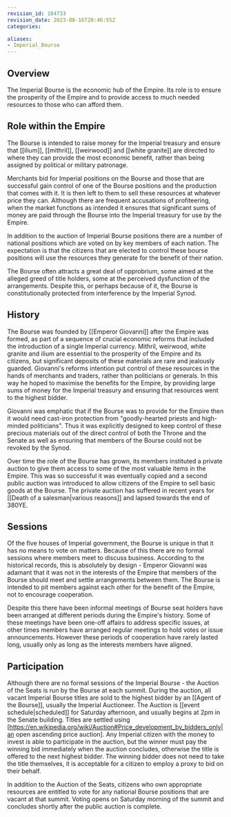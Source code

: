 ```yaml
---
revision_id: 104733
revision_date: 2023-08-16T20:46:55Z
categories:

aliases:
- Imperial_Bourse
---
```



## Overview
The Imperial Bourse is the economic hub of the Empire. Its role is to ensure the prosperity of the Empire and to provide access to much needed resources to those who can afford them.

## Role within the Empire
The Bourse is intended to raise money for the Imperial treasury and ensure that [[ilium]], [[mithril]], [[weirwood]] and [[white granite]] are directed to where they can provide the most economic benefit, rather than being assigned by political or military patronage.

Merchants bid for Imperial positions on the Bourse and those that are successful gain control of one of the Bourse positions and the production that comes with it. It is then left to them to sell these resources at whatever price they can. Although there are frequent accusations of profiteering, when the market functions as intended it ensures that significant sums of money are paid through the Bourse into the Imperial treasury for use by the Empire.

In addition to the auction of Imperial Bourse positions there are a number of national positions which are voted on by key members of each nation. The expectation is that the citizens that are elected to control these bourse positions will use the resources they generate for the benefit of their nation.

The Bourse often attracts a great deal of opprobrium, some aimed at the alleged greed of title holders, some at the perceived dysfunction of the arrangements. Despite this, or perhaps because of it, the Bourse is constitutionally protected from interference by the Imperial Synod.

## History
The Bourse was founded by [[Emperor Giovanni]] after the Empire was formed, as part of a sequence of crucial economic reforms that included the introduction of a single Imperial currency. 
Mithril, weirwood, white granite and ilium are essential to the prosperity of the Empire and its citizens, but significant deposits of these materials are rare and jealously guarded. Giovanni's reforms intention put control of these resources in the hands of merchants and traders, rather than politicians or generals. In this way he hoped to maximise the benefits for the Empire, by providing large sums of money for the Imperial treasury and ensuring that resources went to the highest bidder.

Giovanni was emphatic that if the Bourse was to provide for the Empire then it would need cast-iron protection from "goodly-hearted priests and high-minded politicians". Thus it was explicitly designed to keep control of these precious materials out of the direct control of both the Throne and the Senate as well as ensuring that members of the Bourse could not be revoked by the Synod.

Over time the role of the Bourse has grown, its members instituted a private auction to give them access to some of the most valuable items in the Empire. This was so successful it was eventually copied and a second public auction was introduced to allow citizens of the Empire to sell basic goods at the Bourse. The private auction has suffered in recent years for [[Death of a salesman|various reasons]] and lapsed towards the end of 380YE.


## Sessions
Of the five houses of Imperial government, the Bourse is unique in that it has no means to vote on matters. Because of this there are no formal sessions where members meet to discuss business. According to the historical records, this is absolutely by design - Emperor Giovanni was adamant that it was not in the interests of the Empire that members of the Bourse should meet and settle arrangements between them. The Bourse is intended to pit members against each other for the benefit of the Empire, not to encourage cooperation.

Despite this there have been informal meetings of Bourse seat holders have been arranged at different periods during the Empire's history. Some of these meetings have been one-off affairs to address specific issues, at other times members have arranged regular meetings to hold votes or issue announcements. However these periods of cooperation have rarely lasted long, usually only as long as the interests members have aligned.

## Participation
Although there are no formal sessions of the Imperial Bourse - the Auction of the Seats is run by the Bourse at each summit. During the auction, all vacant Imperial Bourse titles are sold to the highest bidder by an [[Agent of the Bourse]], usually the Imperial Auctioneer. The Auction is [[event schedule|scheduled]] for Saturday afternoon, and usually begins at 2pm in the Senate building. Titles are settled using [https://en.wikipedia.org/wiki/Auction#Price_development_by_bidders_only|an open ascending price auction]. Any Imperial citizen with the money to invest is able to participate in the auction, but the winner must pay the winning bid immediately when the auction concludes, otherwise the title is offered to the next highest bidder. The winning bidder does not need to take the title themselves, it is acceptable for a citizen to employ a proxy to bid on their behalf.

In addition to the Auction of the Seats, citizens who own appropriate resources are entitled to vote for any national Bourse positions that are vacant at that summit. Voting opens on Saturday morning of the summit and concludes shortly after the public auction is complete.


